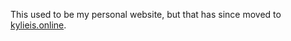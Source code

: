 This used to be my personal website, but that has since moved to [kylieis.online](https://github.com/kale-stew/kylieis.online).
